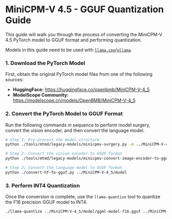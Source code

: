 # MiniCPM-V 4.5 - GGUF Quantization Guide

This guide will walk you through the process of converting the MiniCPM-V 4.5 PyTorch model to GGUF format and performing quantization.

Models in this guide need to be used with [`llama.cpp`](../../deployment/llama.cpp/minicpm-v4_5_llamacpp.md)/[`ollama`](../../deployment/ollama/minicpm-v4_5_ollama.md).

### 1. Download the PyTorch Model

First, obtain the original PyTorch model files from one of the following sources:

*   **HuggingFace:** https://huggingface.co/openbmb/MiniCPM-V-4_5
*   **ModelScope Community:** https://modelscope.cn/models/OpenBMB/MiniCPM-V-4_5

### 2. Convert the PyTorch Model to GGUF Format

Run the following commands in sequence to perform model surgery, convert the vision encoder, and then convert the language model.

```bash
# Step 1: Pre-process the model structure
python ./tools/mtmd/legacy-models/minicpmv-surgery.py -m ../MiniCPM-V-4_5

# Step 2: Convert the vision encoder to GGUF format
python ./tools/mtmd/legacy-models/minicpmv-convert-image-encoder-to-gguf.py -m ../MiniCPM-V-4_5 --minicpmv-projector ../MiniCPM-V-4_5/minicpmv.projector --output-dir ../MiniCPM-V-4_5/ --minicpmv_version 6

# Step 3: Convert the language model to GGUF format
python ./convert-hf-to-gguf.py ../MiniCPM-V-4_5/model
```

### 3. Perform INT4 Quantization

Once the conversion is complete, use the `llama-quantize` tool to quantize the F16 precision GGUF model to INT4.

```bash
./llama-quantize ../MiniCPM-V-4_5/model/ggml-model-f16.gguf ../MiniCPM-V-4_5/model/ggml-model-Q4_K_M.gguf Q4_K_M
```
